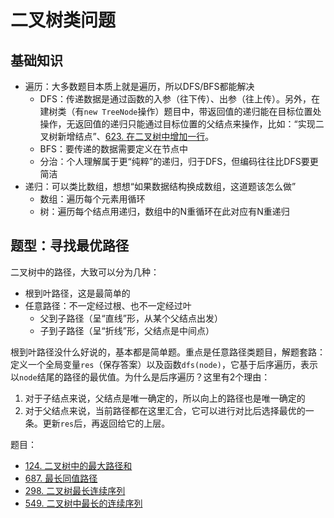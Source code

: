 # 二叉树类问题

## 基础知识

- 遍历：大多数题目本质上就是遍历，所以DFS/BFS都能解决
  - DFS：传递数据是通过函数的入参（往下传）、出参（往上传）。另外，在建树类（有`new TreeNode`操作）题目中，带返回值的递归能在目标位置处操作，无返回值的递归只能通过目标位置的父结点来操作，比如：“实现二叉树新增结点”、[623. 在二叉树中增加一行](https://leetcode-cn.com/problems/add-one-row-to-tree/)。
  - BFS：要传递的数据需要定义在节点中
  - 分治：个人理解属于更“纯粹”的递归，归于DFS，但编码往往比DFS要更简洁
- 递归：可以类比数组，想想“如果数据结构换成数组，这道题该怎么做”
  - 数组：遍历每个元素用循环
  - 树：遍历每个结点用递归，数组中的N重循环在此对应有N重递归

## 题型：寻找最优路径

二叉树中的路径，大致可以分为几种：

- 根到叶路径，这是最简单的
- 任意路径：不一定经过根、也不一定经过叶
  - 父到子路径（呈“直线”形，从某个父结点出发）
  - 子到子路径（呈“折线”形，父结点是中间点）

根到叶路径没什么好说的，基本都是简单题。重点是任意路径类题目，解题套路：定义一个全局变量`res`（保存答案）以及函数`dfs(node)`，它基于后序遍历，表示以`node`结尾的路径的最优值。为什么是后序遍历？这里有2个理由：

1. 对于子结点来说，父结点是唯一确定的，所以向上的路径也是唯一确定的
1. 对于父结点来说，当前路径都在这里汇合，它可以进行对比后选择最优的一条。更新`res`后，再返回给它的上层。

题目：

- [124. 二叉树中的最大路径和](https://leetcode-cn.com/problems/binary-tree-maximum-path-sum/)
- [687. 最长同值路径](https://leetcode-cn.com/problems/longest-univalue-path/)
- [298. 二叉树最长连续序列](https://leetcode-cn.com/problems/binary-tree-longest-consecutive-sequence/)
- [549. 二叉树中最长的连续序列](https://leetcode-cn.com/problems/binary-tree-longest-consecutive-sequence-ii/)
